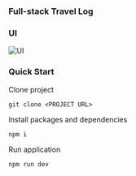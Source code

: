 ### Full-stack Travel Log

### UI

![UI](https://github.com/garbalau-github/next-travel-log/blob/main/UI.png?raw=true)

### Quick Start

Clone project

```
git clone <PROJECT URL>
```

Install packages and dependencies

```
npm i
```

Run application

```
npm run dev
```
